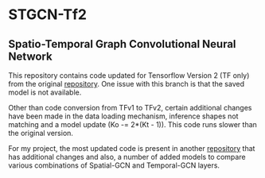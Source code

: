 # STGCN-Tf2

## Spatio-Temporal Graph Convolutional Neural Network

This repository contains code updated for Tensorflow Version 2 (TF only) from the original [repository](https://github.com/VeritasYin/STGCN_IJCAI-18). One issue with this branch is that the saved model is not available.

Other than code conversion from TFv1 to TFv2, certain additional changes have been made in the data loading mechanism, inference shapes not matching and a model update (Ko -= 2*(Kt - 1)). This code runs slower than the original version.

For my project, the most updated code is present in another [repository](https://github.com/Swadesh13/Pollution-STGCN) that has additional changes and also, a number of added models to compare various combinations of Spatial-GCN and Temporal-GCN layers.